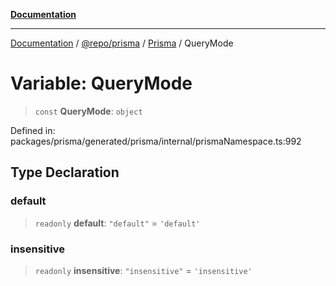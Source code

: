 [**Documentation**](../../../../../README.md)

***

[Documentation](../../../../../README.md) / [@repo/prisma](../../../README.md) / [Prisma](../README.md) / QueryMode

# Variable: QueryMode

> `const` **QueryMode**: `object`

Defined in: packages/prisma/generated/prisma/internal/prismaNamespace.ts:992

## Type Declaration

### default

> `readonly` **default**: `"default"` = `'default'`

### insensitive

> `readonly` **insensitive**: `"insensitive"` = `'insensitive'`
